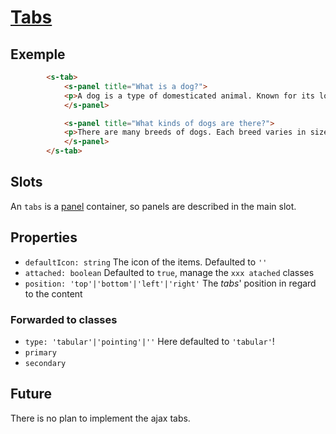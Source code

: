 # [Tabs](https://semantic-ui.com/modules/tab.htmlhttps://semantic-ui.com/modules/tab.html)

## Exemple
```html
		<s-tab>
			<s-panel title="What is a dog?">
    		<p>A dog is a type of domesticated animal. Known for its loyalty and faithfulness, it can be found as a welcome guest in many households across the world.</p>
			</s-panel>

			<s-panel title="What kinds of dogs are there?">
		    <p>There are many breeds of dogs. Each breed varies in size and temperament. Owners often select a breed of dog that they find to be compatible with their own lifestyle and desires from a companion.</p>
			</s-panel>
		</s-tab>
```
## Slots
An `tabs` is a [panel](../concepts/panel.md) container, so panels are described in the main slot.

## Properties
- `defaultIcon: string` The icon of the items. Defaulted to `''`
- `attached: boolean` Defaulted to `true`, manage the `xxx atached` classes
- `position: 'top'|'bottom'|'left'|'right'` The *tabs*' position in regard to the content
### Forwarded to classes
- `type: 'tabular'|'pointing'|''` Here defaulted to `'tabular'`!
- `primary`
- `secondary`

## Future
There is no plan to implement the ajax tabs.